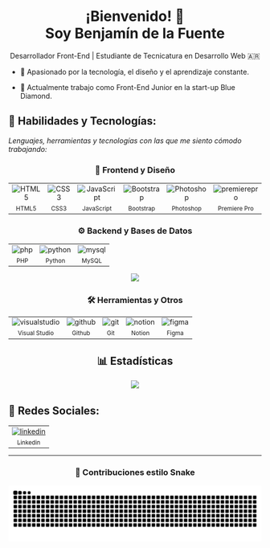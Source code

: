 <h1 align="center">¡Bienvenido! 👋<br>Soy Benjamín de la Fuente</h1>

<p align="center">
  Desarrollador Front-End | Estudiante de Tecnicatura en Desarrollo Web 🇦🇷<br>
</p>

- 🚀 Apasionado por la tecnología, el diseño y el aprendizaje constante.

- 💼 Actualmente trabajo como Front-End Junior en la start-up Blue Diamond.

## 🔧 Habilidades y Tecnologías:

*Lenguajes, herramientas y tecnologías con las que me siento cómodo trabajando:*
<div align="center">
  
### 🎨 Frontend y Diseño

<div align="center">
  <table>
    <tr>
      <td align="center">
        <img src="https://cdn.jsdelivr.net/gh/devicons/devicon/icons/html5/html5-original.svg" height="40" alt="HTML5" />
        <br><sub>HTML5</sub>
      </td>
      <td align="center">
        <img src="https://cdn.jsdelivr.net/gh/devicons/devicon/icons/css3/css3-original.svg" height="40" alt="CSS3" />
        <br><sub>CSS3</sub>
      </td>
      <td align="center">
        <img src="https://cdn.jsdelivr.net/gh/devicons/devicon/icons/javascript/javascript-original.svg" height="40" alt="JavaScript" />
        <br><sub>JavaScript</sub>
      </td>
      <td align="center">
        <img src="https://cdn.jsdelivr.net/gh/devicons/devicon/icons/bootstrap/bootstrap-original.svg" height="40" alt="Bootstrap" />
        <br><sub>Bootstrap</sub>
      </td>
      <td align="center">
        <img src="https://cdn.jsdelivr.net/gh/devicons/devicon/icons/photoshop/photoshop-original.svg" height="40" alt="Photoshop" />
        <br><sub>Photoshop</sub>
      </td>
      <td align="center">
        <img src="https://cdn.jsdelivr.net/gh/devicons/devicon/icons/premierepro/premierepro-original.svg" height="40" alt="premierepro" />
        <br><sub>Premiere Pro</sub>
      </td>
    </tr>
  </table>

</div>

### ⚙️ Backend y Bases de Datos

<div align="center">

  <table>
    <tr>
      <td align="center">
        <img src="https://cdn.jsdelivr.net/gh/devicons/devicon/icons/php/php-original.svg" height="40" alt="php" />
        <br><sub>PHP</sub>
      </td>
      <td align="center">
        <img src="https://cdn.jsdelivr.net/gh/devicons/devicon/icons/python/python-original.svg" height="40" alt="python" />
        <br><sub>Python</sub>
      </td>
      <td align="center">
        <img src="https://cdn.jsdelivr.net/gh/devicons/devicon/icons/mysql/mysql-original-wordmark.svg" height="40" alt="mysql" />
        <br><sub>MySQL</sub>
      </td>
    </tr>
  </table>

</div>

<img src="https://github-readme-stats.vercel.app/api/top-langs/?username=ibenjamindlf&layout=compact&theme=dark&title_color=D41C57&text_color=FFFFFF&hide_border=true" />

### 🛠️ Herramientas y Otros

<div align="center">

  <table>
    <tr>
      <td align="center">
        <img src="https://cdn.jsdelivr.net/gh/devicons/devicon/icons/visualstudio/visualstudio-original.svg" height="40" alt="visualstudio" />
        <br><sub>Visual Studio</sub>
      </td>
      <td align="center">
        <img src="https://cdn.jsdelivr.net/gh/devicons/devicon/icons/github/github-original.svg" height="40" alt="github" />
        <br><sub>Github</sub>
      </td>
      <td align="center">
        <img src="https://cdn.jsdelivr.net/gh/devicons/devicon/icons/git/git-original.svg" height="40" alt="git" />
        <br><sub>Git</sub>
      </td>
      <td align="center">
        <img src="https://cdn.jsdelivr.net/gh/devicons/devicon/icons/notion/notion-original.svg" height="40" alt="notion" />
        <br><sub>Notion</sub>
      </td>
      <td align="center">
        <img src="https://cdn.jsdelivr.net/gh/devicons/devicon/icons/figma/figma-original.svg" height="40" alt="figma" />
        <br><sub>Figma</sub>
      </td>
    </tr>
  </table>

  ## 📊 Estadísticas

<img src="https://streak-stats.demolab.com/?user=ibenjamindlf&theme=dark&hide_border=true" />

</div>
</div>


## 👥 Redes Sociales:

<div align="center">
    <table>
    <tr>
      <td align="center">
        <a href="https://www.linkedin.com/in/benjamin-de-la-fuente-5228a82aa/" target="_blank">
        <img src="https://cdn.jsdelivr.net/gh/devicons/devicon/icons/linkedin/linkedin-original.svg" height="40" alt="linkedin"  />
        <br><sub>Linkedin</sub>
        </a>
      </td>
    </tr>
  </table>

---

### 🐍 Contribuciones estilo Snake

![snake gif](https://github.com/ibenjamindlf/ibenjamindlf/blob/output/github-contribution-grid-snake.svg)


</div>



